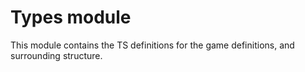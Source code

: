 # Types module

This module contains the TS definitions for the game definitions, and surrounding structure.
